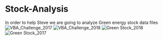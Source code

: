 # Stock-Analysis
In order to help Steve we are going to analyze Green energy stock data files
![VBA_Challenge_2017](https://user-images.githubusercontent.com/78656720/109458914-bdb6fa80-7a2b-11eb-81b0-a1d8e0130f41.png)
![VBA_Challenge_2018](https://user-images.githubusercontent.com/78656720/109458921-c14a8180-7a2b-11eb-99e9-19eb0d673c0f.png)
![Green Stock_2018](https://user-images.githubusercontent.com/78656720/109458960-d1626100-7a2b-11eb-9345-7256b9d80572.png)
![Green Stock_2017](https://user-images.githubusercontent.com/78656720/109458967-d3c4bb00-7a2b-11eb-9af0-57edaa1bc7bd.png)
